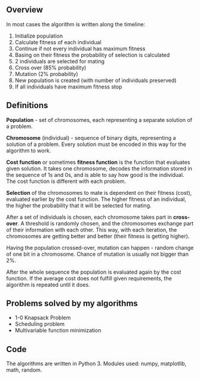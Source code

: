 ## Overview

In most cases the algorithm is written along the timeline:
1. Initialize population 
2. Calculate fitness of each individual
3. Continue if not every individual has maximum fitness
4. Basing on their fitness the probability of selection is calculated
5. 2 individuals are selected for mating
6. Cross over (85% probability)
7. Mutation (2% probability)
7. New population is created (with number of individuals preserved)
8. If all individuals have maximum fitness stop

## Definitions

<b>Population</b> - set of chromosomes, each representing a separate solution of a problem.

<b>Chromosome</b> (individual) - sequence of binary digits, representing a solution of a problem. Every solution must be encoded in this way for the algorithm to work.

<b>Cost function</b> or sometimes <b>fitness function</b> is the function that evaluates given solution. It takes one chromosome, decodes the information stored in the sequence of 1s and 0s, and is able to say how good is the individual. The cost function is different with each problem.

<b>Selection</b> of the chromosomes to mate is dependent on their fitness (cost), evaluated earlier by the cost function. The higher fitness of an individual, the higher the probability that it will be selected for mating.

After a set of individuals is chosen, each chromosome takes part in <b>cross-over</b>. A threshold is randomly chosen, and the chromosomes exchange part of their information with each other. This way, with each iteration, the chromosomes are getting better and better (their fitness is getting higher).

Having the population crossed-over, mutation can happen - random change of one bit in a chromosome. Chance of mutation is usually not bigger than 2%.

After the whole sequence the population is evaluated again by the cost function. If the average cost does not fulfill given requirements, the algorithm is repeated until it does.

## Problems solved by my algorithms
<ul>
<li>1-0 Knapsack Problem</li>
<li>Scheduling problem</li>
<li>Multivariable function minimization</li>
</ul>

## Code

The algorithms are written in Python 3. Modules used: numpy, matplotlib, math, random.
